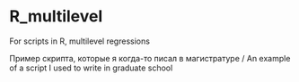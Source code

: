 # R_multilevel
For scripts in R, multilevel regressions

Пример скрипта, которые я когда-то писал в магистратуре / An example of a script I used to write in graduate school

